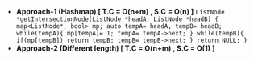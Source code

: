 * **Approach-1 (Hashmap) [ T.C = O(n+m) , S.C = O(n) ]**
`
ListNode *getIntersectionNode(ListNode *headA, ListNode *headB) {
map<ListNode*, bool> mp;
auto tempA= headA, tempB= headB;
while(tempA){
mp[tempA]= 1;
tempA= tempA->next;
}
while(tempB){
if(mp[tempB]) return tempB;
tempB= tempB->next;
}
return NULL;
}
`
* **Approach-2 (Different length) [ T.C = O(n+m) , S.C = O(1) ]**
`
`